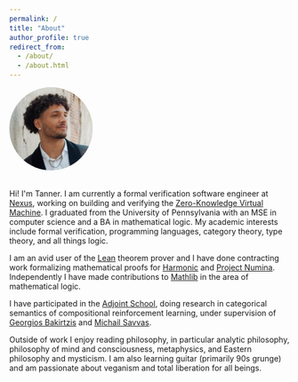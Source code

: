 ```yaml
---
permalink: /
title: "About"
author_profile: true
redirect_from:
  - /about/
  - /about.html
---
```


<img src="/images/pfp1.png" alt="Tanner Duve" style="max-width: 150px; border-radius: 50%; margin-bottom: 1rem;" />

Hi! I'm Tanner. I am currently a formal verification software engineer at [Nexus](https://nexus.xyz), working on building and verifying the [Zero-Knowledge Virtual Machine](https://nexus.xyz/zkvm). I graduated from the University of Pennsylvania with an MSE in computer science and a BA in mathematical logic. My academic interests include formal verification, programming languages, category theory, type theory, and all things logic.

I am an avid user of the [Lean](https://leanprover-community.github.io/index.html) theorem prover and I have done contracting work formalizing mathematical proofs for [Harmonic](https://harmonic.fun/index) and [Project Numina](https://projectnumina.ai). Independently I have made contributions to [Mathlib](https://github.com/leanprover-community/mathlib4) in the area of mathematical logic.

I have participated in the [Adjoint School](https://adjointschool.com/index.html), doing research in categorical semantics of compositional reinforcement learning, under supervision of [Georgios Bakirtzis](https://bakirtzis.net) and [Michail Savvas](https://michailsavvas.github.io).

Outside of work I enjoy reading philosophy, in particular analytic philosophy, philosophy of mind and consciousness, metaphysics, and Eastern philosophy and mysticism. I am also learning guitar (primarily 90s grunge) and am passionate about veganism and total liberation for all beings.
